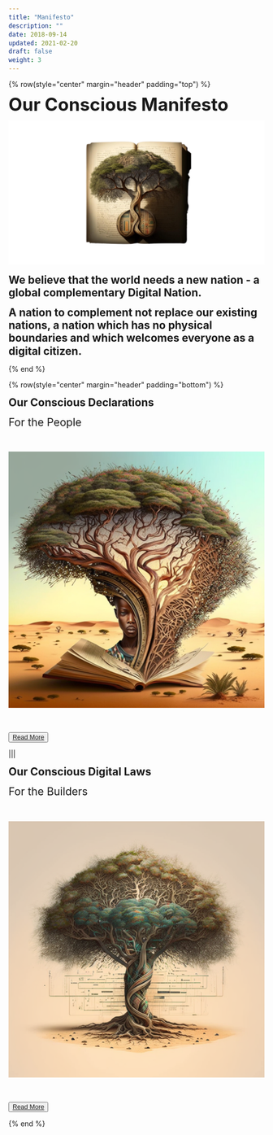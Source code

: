 ```yaml
---
title: "Manifesto"
description: ""
date: 2018-09-14
updated: 2021-02-20
draft: false
weight: 3
---
```


<div class="container mx-auto">

<!-- section 1 (co-found) -->

{% row(style="center" margin="header" padding="top") %}

<span style="font-size:2.5em; font-weight:bold; line-height:1em;"> Our Conscious Manifesto</span>

![Image](img/manifesto.png#xl#mx-auto)


<span style="font-size:1.5em; font-weight:bold; line-height:1.2em;"> We believe that the world needs a new nation - a global complementary Digital Nation. </span>
<br>

<span style="font-size:1.5em; font-weight:bold; line-height:1.2em;"> A nation to complement not replace our existing nations, a nation which has no physical boundaries and which welcomes everyone as a digital citizen.</span>

{% end %}

<!-- section 2 (co-found) -->

{% row(style="center" margin="header" padding="bottom") %}

<span style="font-size:1.5em; font-weight:bold; line-height:1.2em;">Our Conscious Declarations</span>

<span style="font-size:1.5em; line-height:1.2em;">For the People</span>

<br>

![Image](img/declaration.png#md#mx-auto)

<br>

<button style="font-size:0.9em">[Read More](/manifesto/declaration/)</button>

|||

<span style="font-size:1.5em; font-weight:bold; line-height:1.2em;">Our Conscious Digital Laws</span>

<span style="font-size:1.5em; line-height:1.2em;">For the Builders</span>


<br>

![Image](img/laws.png#md#mx-auto)

<br>

<button style="font-size:0.9em">[Read More](/manifesto/laws/)</button>

{% end %}

</div>